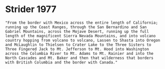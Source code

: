 # Strider 1977

    "From the border with Mexico across the entire length of California; running up the Coast Ranges, through the San Bernardino and San Gabriel Mountains, across the Mojave Desert, running up the full length of the magnificent Sierra Nevada Mountains, and into volcano country hopping from volcano to volcano, Lassen to Shasta into Oregon and McLaughlin to Thielsen to Crater Lake to the Three Sisters to Three Fingered Jack to Mt. Jefferson to Mt. Hood into Washington across the Columbia River to Mt. Adams to Mt. Rainier and into the North Cascades and Mt. Baker and then that wilderness that borders with British Columbia and the border with Canada."
